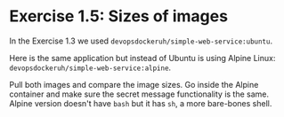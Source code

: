 # Exercise 1.5: Sizes of images

In the Exercise 1.3 we used `devopsdockeruh/simple-web-service:ubuntu`.

Here is the same application but instead of Ubuntu is using Alpine Linux: `devopsdockeruh/simple-web-service:alpine`.

Pull both images and compare the image sizes. Go inside the Alpine container and make sure the secret message functionality is the same. Alpine version doesn't have `bash` but it has `sh`, a more bare-bones shell.
